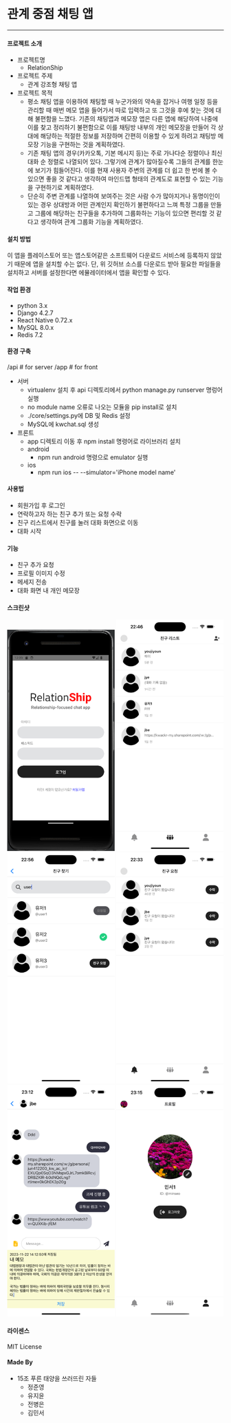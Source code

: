 # 관계 중점 채팅 앱
-------------
#### 프로젝트 소개
* 프로젝트명
    * RelationShip
* 프로젝트 주제
    * 관계 강조형 채팅 앱
* 프로젝트 목적
    * 평소 채팅 앱을 이용하여 채팅할 때 누군가와의 약속을 잡거나 여행 일정 등을 관리할 때 매번 메모 앱을 들어가서 따로 입력하고 또 그것을 후에 찾는 것에 대해 불편함을 느꼈다. 기존의 채팅앱과 메모장 앱은 다른 앱에 해당하여 나중에 이를 찾고 정리하기 불편함으로 이를 채팅방 내부의 개인 메모장을 만들어 각 상대에 해당하는 적절한 정보를 저장하며 간편히 이용할 수 있게 하려고 채팅방 메모장 기능을 구현하는 것을 계획하였다.
    * 기존 채팅 앱의 경우(카카오톡, 기본 메시지 등)는 주로 가나다순 정렬이나 최신 대화 순 정렬로 나열되어 있다. 그렇기에 관계가 많아질수록 그들의 관계를 한눈에 보기가 힘들어진다. 이를 현재 사용자 주변의 관계를 더 쉽고 한 번에 볼 수 있으면 좋을 것 같다고 생각하여 마인드맵 형태의 관계도로 표현할 수 있는 기능을 구현하기로 계획하였다.
    * 단순히 주변 관계를 나열하여 보여주는 것은 사람 수가 많아지거나 동명이인이 있는 경우 상대방과 어떤 관계인지 확인하기 불편하다고 느껴 특정 그룹을 만들고 그룹에 해당하는 친구들을 추가하여 그룹화하는 기능이 있으면 편리할 것 같다고 생각하여 관계 그룹화 기능을 계획하였다.

#### 설치 방법

이 앱을 플레이스토어 또는 앱스토어같은 소프트웨어 다운로드 서비스에 등록하지 않았기 때문에 앱을 설치할 수는 없다. 단, 위 깃허브 소스를 다운로드 받아 필요한 파일들을 설치하고 서버를 설정한다면 에뮬레이터에서 앱을 확인할 수 있다.

#### 작업 환경
* python 3.x
* Django 4.2.7
* React Native 0.72.x
* MySQL 8.0.x
* Redis 7.2

#### 환경 구축
/api # for server
/app # for front
* 서버
    * virtualenv 설치 후 api 디렉토리에서 python manage.py runserver 명렁어 실행
    * no module name 오류로 나오는 모듈을 pip install로 설치
    * ./core/settings.py에 DB 및 Redis 설정
    * MySQL에 kwchat.sql 생성
* 프론트
    * app 디렉토리 이동 후 npm install 명령어로 라이브러리 설치
    * android
        * npm run android 명령으로 emulator 실행
    * ios
        * npm run ios -- --simulator='iPhone model name'

#### 사용법
* 회원가입 후 로그인
* 연락하고자 하는 친구 추가 또는 요청 수락
* 친구 리스트에서 친구를 눌러 대화 화면으로 이동
* 대화 시작

#### 기능
* 친구 추가 요청
* 프로필 이미지 수정
* 메세지 전송
* 대화 화면 내 개인 메모장

#### 스크린샷
<img src="screenshots/login.png" alt="App screenshot - login screen" width="250" /> <img src="screenshots/friendlist.png" alt="App screenshot - friend list" width="250" /> <img src="screenshots/request.png" alt="App screenshot - send friend request" width="250" /> <img src="screenshots/accept.png" alt="App screenshot - aceept friend request" width="250" /> <img src="screenshots/chat.png" alt="App screenshot - chat screen" width="250" /> <img src="screenshots/profile.png" alt="App screenshot - user profile" width="250" />

#### 라이센스
MIT License

#### Made By
* 15조 푸른 태양을 쓰러뜨린 자들
    * 정준영
    * 유지윤
    * 전병은
    * 김민서